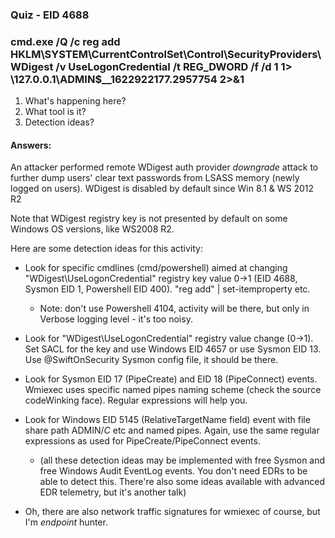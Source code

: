 ### Quiz - EID 4688
### cmd.exe /Q /c reg add HKLM\SYSTEM\CurrentControlSet\Control\SecurityProviders\WDigest /v UseLogonCredential /t REG_DWORD /f /d 1 1> \\127.0.0.1\ADMIN$\__1622922177.2957754 2>&1
1. What's happening here?
2. What tool is it?
3. Detection ideas?
	
#### Answers:
An attacker performed remote WDigest auth provider *downgrade* attack to further dump users' clear text passwords from LSASS memory (newly logged on users). WDigest is disabled by default since Win 8.1 & WS 2012 R2

Note that WDigest registry key is not presented by default on some Windows OS versions, like WS2008 R2.

Here are some detection ideas for this activity:
* Look for specific cmdlines (cmd/powershell) aimed at changing "WDigest\UseLogonCredential" registry key value 0->1 (EID 4688, Sysmon EID 1, Powershell EID 400). "reg add" | set-itemproperty etc.
  * Note: don't use Powershell 4104, activity will be there, but only in Verbose logging level - it's too noisy.
			
* Look for "WDigest\UseLogonCredential" registry value change (0->1). Set SACL for the key and use Windows EID 4657 or use Sysmon EID 13. Use @SwiftOnSecurity Sysmon config file, it should be there.
			
* Look for Sysmon EID 17 (PipeCreate) and EID 18 (PipeConnect) events. Wmiexec uses specific named pipes naming scheme (check the source codeWinking face). Regular expressions will help you.
			
* Look for Windows EID 5145 (RelativeTargetName field) event with file share path ADMIN$/C$ etc and named pipes. Again, use the same regular expressions as used for PipeCreate/PipeConnect events.
	* (all these detection ideas may be implemented with free Sysmon and free Windows Audit EventLog events. You don't need EDRs to be able to detect this. There're also some ideas available with advanced EDR telemetry, but it's another talk)
			
* Oh, there are also network traffic signatures for wmiexec of course, but I'm *endpoint* hunter.
			

